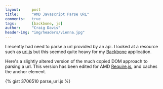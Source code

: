 ```yaml
---
layout:     post
title:      "AMD Javascript Parse URL"
comments:   true
tags:       [backbone, js]
author:     "Craig Davis"
header-img: "img/headers/vienna.jpg"
---
```


I recently had need to parse a url provided by an api. I looked at a resource such as
[uri.js](http://medialize.github.com/URI.js/) but this seemed quite heavy for my
[Backbone][bb] application.

Here's a slightly altered version of the much copied DOM approach to parsing a url.
This version has been edited for AMD [Require.js][require], and caches the anchor
element.

{% gist 3706510 parse_url.js %}

[bb]: http://backbonejs.org/
[require]: http://requirejs.org/
